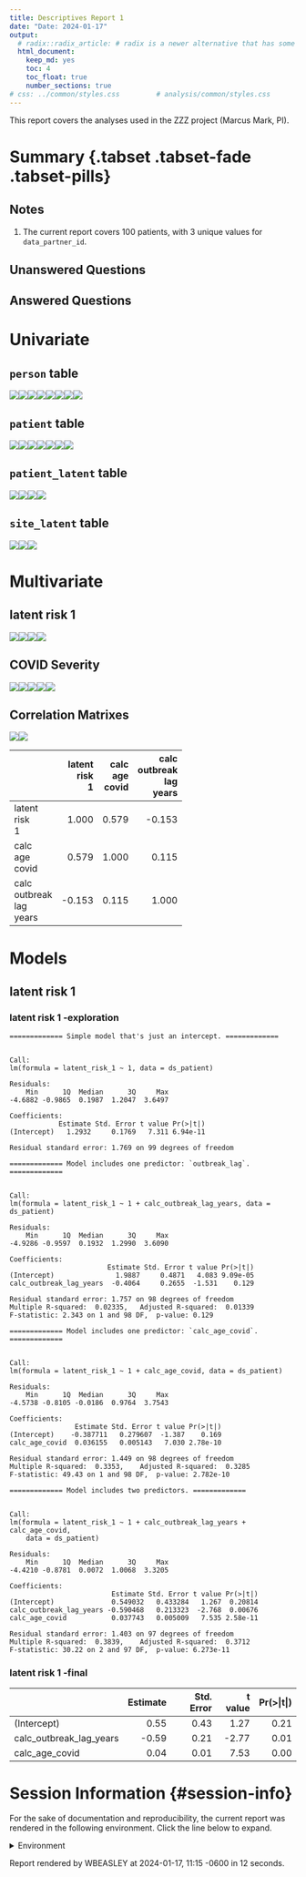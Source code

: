 ```yaml
---
title: Descriptives Report 1
date: "Date: 2024-01-17"
output:
  # radix::radix_article: # radix is a newer alternative that has some advantages over `html_document`.
  html_document:
    keep_md: yes
    toc: 4
    toc_float: true
    number_sections: true
# css: ../common/styles.css         # analysis/common/styles.css
---
```


  This report covers the analyses used in the ZZZ project (Marcus Mark, PI).

<!--  Set the working directory to the repository's base directory; this assumes the report is nested inside of two directories.-->


<!-- Set the report-wide options, and point to the external code file. -->


<!-- Load 'sourced' R files.  Suppress the output when loading sources. -->


<!-- Load packages, or at least verify they're available on the local machine.  Suppress the output when loading packages. -->


<!-- Load any global functions and variables declared in the R file.  Suppress the output. -->


<!-- Declare any global functions specific to a Rmd output.  Suppress the output. -->


<!-- Load the datasets.   -->


<!-- Tweak the datasets.   -->


Summary {.tabset .tabset-fade .tabset-pills}
===========================================================================

Notes
---------------------------------------------------------------------------

1. The current report covers 100 patients, with 3 unique values for `data_partner_id`.


Unanswered Questions
---------------------------------------------------------------------------

Answered Questions
---------------------------------------------------------------------------


Univariate
===========================================================================

`person` table
---------------------------------------------------------------------------

![](figure-png/marginals-person-1.png)<!-- -->![](figure-png/marginals-person-2.png)<!-- -->![](figure-png/marginals-person-3.png)<!-- -->![](figure-png/marginals-person-4.png)<!-- -->![](figure-png/marginals-person-5.png)<!-- -->![](figure-png/marginals-person-6.png)<!-- -->![](figure-png/marginals-person-7.png)<!-- -->![](figure-png/marginals-person-8.png)<!-- -->

`patient` table
---------------------------------------------------------------------------

![](figure-png/marginals-patient-1.png)<!-- -->![](figure-png/marginals-patient-2.png)<!-- -->![](figure-png/marginals-patient-3.png)<!-- -->![](figure-png/marginals-patient-4.png)<!-- -->![](figure-png/marginals-patient-5.png)<!-- -->![](figure-png/marginals-patient-6.png)<!-- -->![](figure-png/marginals-patient-7.png)<!-- -->

`patient_latent` table
---------------------------------------------------------------------------

![](figure-png/marginals-patient_latent-1.png)<!-- -->![](figure-png/marginals-patient_latent-2.png)<!-- -->![](figure-png/marginals-patient_latent-3.png)<!-- -->![](figure-png/marginals-patient_latent-4.png)<!-- -->

`site_latent` table
---------------------------------------------------------------------------

![](figure-png/marginals-site_latent-1.png)<!-- -->![](figure-png/marginals-site_latent-2.png)<!-- -->![](figure-png/marginals-site_latent-3.png)<!-- -->


Multivariate
===========================================================================

latent risk 1
---------------------------------------------------------------------------

![](figure-png/latent-risk-1-1.png)<!-- -->![](figure-png/latent-risk-1-2.png)<!-- -->![](figure-png/latent-risk-1-3.png)<!-- -->![](figure-png/latent-risk-1-4.png)<!-- -->

COVID Severity
---------------------------------------------------------------------------

![](figure-png/covid-severity-1.png)<!-- -->![](figure-png/covid-severity-2.png)<!-- -->![](figure-png/covid-severity-3.png)<!-- -->![](figure-png/covid-severity-4.png)<!-- -->![](figure-png/covid-severity-5.png)<!-- -->

Correlation Matrixes
---------------------------------------------------------------------------

![](figure-png/correlation-matrixes-1.png)<!-- -->![](figure-png/correlation-matrixes-2.png)<!-- -->

|                                 | latent<br>risk<br>1| calc<br>age<br>covid| calc<br>outbreak<br>lag<br>years|
|:--------------------------------|-------------------:|--------------------:|--------------------------------:|
|latent<br>risk<br>1              |               1.000|                0.579|                           -0.153|
|calc<br>age<br>covid             |               0.579|                1.000|                            0.115|
|calc<br>outbreak<br>lag<br>years |              -0.153|                0.115|                            1.000|


Models
===========================================================================

latent risk 1
---------------------------------------------------------------------------

### latent risk 1 -exploration


```
============= Simple model that's just an intercept. =============
```

```

Call:
lm(formula = latent_risk_1 ~ 1, data = ds_patient)

Residuals:
    Min      1Q  Median      3Q     Max 
-4.6882 -0.9865  0.1987  1.2047  3.6497 

Coefficients:
            Estimate Std. Error t value Pr(>|t|)
(Intercept)   1.2932     0.1769   7.311 6.94e-11

Residual standard error: 1.769 on 99 degrees of freedom
```

```
============= Model includes one predictor: `outbreak_lag`. =============
```

```

Call:
lm(formula = latent_risk_1 ~ 1 + calc_outbreak_lag_years, data = ds_patient)

Residuals:
    Min      1Q  Median      3Q     Max 
-4.9286 -0.9597  0.1932  1.2990  3.6090 

Coefficients:
                        Estimate Std. Error t value Pr(>|t|)
(Intercept)               1.9887     0.4871   4.083 9.09e-05
calc_outbreak_lag_years  -0.4064     0.2655  -1.531    0.129

Residual standard error: 1.757 on 98 degrees of freedom
Multiple R-squared:  0.02335,	Adjusted R-squared:  0.01339 
F-statistic: 2.343 on 1 and 98 DF,  p-value: 0.129
```

```
============= Model includes one predictor: `calc_age_covid`. =============
```

```

Call:
lm(formula = latent_risk_1 ~ 1 + calc_age_covid, data = ds_patient)

Residuals:
    Min      1Q  Median      3Q     Max 
-4.5738 -0.8105 -0.0186  0.9764  3.7543 

Coefficients:
                Estimate Std. Error t value Pr(>|t|)
(Intercept)    -0.387711   0.279607  -1.387    0.169
calc_age_covid  0.036155   0.005143   7.030 2.78e-10

Residual standard error: 1.449 on 98 degrees of freedom
Multiple R-squared:  0.3353,	Adjusted R-squared:  0.3285 
F-statistic: 49.43 on 1 and 98 DF,  p-value: 2.782e-10
```

```
============= Model includes two predictors. =============
```

```

Call:
lm(formula = latent_risk_1 ~ 1 + calc_outbreak_lag_years + calc_age_covid, 
    data = ds_patient)

Residuals:
    Min      1Q  Median      3Q     Max 
-4.4210 -0.8781  0.0072  1.0068  3.3205 

Coefficients:
                         Estimate Std. Error t value Pr(>|t|)
(Intercept)              0.549032   0.433284   1.267  0.20814
calc_outbreak_lag_years -0.590468   0.213323  -2.768  0.00676
calc_age_covid           0.037743   0.005009   7.535 2.58e-11

Residual standard error: 1.403 on 97 degrees of freedom
Multiple R-squared:  0.3839,	Adjusted R-squared:  0.3712 
F-statistic: 30.22 on 2 and 97 DF,  p-value: 6.273e-11
```

### latent risk 1 -final


|                        | Estimate| Std. Error| t value| Pr(>&#124;t&#124;)|
|:-----------------------|--------:|----------:|-------:|------------------:|
|(Intercept)             |     0.55|       0.43|    1.27|               0.21|
|calc_outbreak_lag_years |    -0.59|       0.21|   -2.77|               0.01|
|calc_age_covid          |     0.04|       0.01|    7.53|               0.00|



Session Information {#session-info}
===========================================================================

For the sake of documentation and reproducibility, the current report was rendered in the following environment.  Click the line below to expand.

  <details>
    <summary>Environment <span class="glyphicon glyphicon-plus-sign"></span></summary>
    
    ```
    ─ Session info ───────────────────────────────────────────────────────────────────────────────────
     setting  value
     version  R version 4.3.2 Patched (2023-11-24 r85645 ucrt)
     os       Windows 10 x64 (build 19044)
     system   x86_64, mingw32
     ui       RStudio
     language (EN)
     collate  English_United States.utf8
     ctype    English_United States.utf8
     tz       America/Chicago
     date     2024-01-17
     rstudio  2023.12.0+369 Ocean Storm (desktop)
     pandoc   3.1.11.1 @ C:/PROGRA~1/Pandoc/ (via rmarkdown)
    
    ─ Packages ───────────────────────────────────────────────────────────────────────────────────────
     ! package         * version    date (UTC) lib source
       archive           1.1.7      2023-12-11 [1] CRAN (R 4.3.2)
       arrow             14.0.0.2   2023-12-02 [1] CRAN (R 4.3.2)
       assertthat        0.2.1      2019-03-21 [1] CRAN (R 4.3.0)
       backports         1.4.1      2021-12-13 [1] CRAN (R 4.3.0)
       base            * 4.3.2      2023-11-28 [?] local
       bit               4.0.5      2022-11-15 [1] CRAN (R 4.3.0)
       bit64             4.0.5      2020-08-30 [1] CRAN (R 4.3.0)
       blob              1.2.4      2023-03-17 [1] CRAN (R 4.3.0)
       bslib             0.6.1      2023-11-28 [1] CRAN (R 4.3.2)
       cachem            1.0.8      2023-05-01 [1] CRAN (R 4.3.0)
       checkmate         2.3.1      2023-12-04 [1] CRAN (R 4.3.2)
       chron             2.3-61     2023-05-02 [1] CRAN (R 4.3.0)
       cli               3.6.2      2023-12-11 [1] CRAN (R 4.3.2)
       colorspace        2.1-0      2023-01-23 [1] CRAN (R 4.3.0)
     P compiler          4.3.2      2023-11-28 [2] local
       config            0.3.2      2023-08-30 [1] CRAN (R 4.3.1)
       corrplot          0.92       2021-11-18 [1] CRAN (R 4.3.0)
       crayon            1.5.2      2022-09-29 [1] CRAN (R 4.3.0)
     P datasets        * 4.3.2      2023-11-28 [2] local
       DBI               1.2.1      2024-01-12 [1] CRAN (R 4.3.2)
       digest            0.6.34     2024-01-11 [1] CRAN (R 4.3.2)
       dplyr             1.1.4      2023-11-17 [1] CRAN (R 4.3.2)
       duckdb            0.9.2-1    2023-11-28 [1] CRAN (R 4.3.2)
       evaluate          0.23       2023-11-01 [1] CRAN (R 4.3.2)
       fansi             1.0.6      2023-12-08 [1] CRAN (R 4.3.2)
       farver            2.1.1      2022-07-06 [1] CRAN (R 4.3.0)
       fastmap           1.1.1      2023-02-24 [1] CRAN (R 4.3.0)
       forcats           1.0.0      2023-01-29 [1] CRAN (R 4.3.0)
       fs                1.6.3      2023-07-20 [1] CRAN (R 4.3.1)
       generics          0.1.3      2022-07-05 [1] CRAN (R 4.3.0)
       ggplot2         * 3.4.4      2023-10-12 [1] CRAN (R 4.3.1)
       glue              1.7.0      2024-01-09 [1] CRAN (R 4.3.2)
     P graphics        * 4.3.2      2023-11-28 [2] local
     P grDevices       * 4.3.2      2023-11-28 [2] local
     P grid              4.3.2      2023-11-28 [2] local
       gsubfn            0.7        2018-03-16 [1] CRAN (R 4.3.0)
       gtable            0.3.4      2023-08-21 [1] CRAN (R 4.3.1)
       highr             0.10       2022-12-22 [1] CRAN (R 4.3.0)
       hms               1.1.3      2023-03-21 [1] CRAN (R 4.3.0)
       htmltools         0.5.7      2023-11-03 [1] CRAN (R 4.3.2)
       jquerylib         0.1.4      2021-04-26 [1] CRAN (R 4.3.0)
       jsonlite          1.8.8      2023-12-04 [1] CRAN (R 4.3.2)
       knitr           * 1.45       2023-10-30 [1] CRAN (R 4.3.2)
       labeling          0.4.3      2023-08-29 [1] CRAN (R 4.3.1)
       lattice           0.22-5     2023-10-24 [2] CRAN (R 4.3.2)
       lifecycle         1.0.4      2023-11-07 [1] CRAN (R 4.3.2)
       lubridate         1.9.3      2023-09-27 [1] CRAN (R 4.3.1)
       magrittr          2.0.3      2022-03-30 [1] CRAN (R 4.3.0)
       Matrix            1.6-5      2024-01-11 [1] CRAN (R 4.3.2)
       memoise           2.0.1      2021-11-26 [1] CRAN (R 4.3.0)
     P methods         * 4.3.2      2023-11-28 [2] local
       mgcv              1.9-0      2023-07-11 [2] CRAN (R 4.3.2)
       munsell           0.5.0      2018-06-12 [1] CRAN (R 4.3.0)
       nlme              3.1-163    2023-08-09 [2] CRAN (R 4.3.2)
       OuhscMunge        0.2.0.9015 2023-11-03 [1] local
     P parallel          4.3.2      2023-11-28 [2] local
       pillar            1.9.0      2023-03-22 [1] CRAN (R 4.3.0)
       pkgconfig         2.0.3      2019-09-22 [1] CRAN (R 4.3.0)
       png               0.1-8      2022-11-29 [1] CRAN (R 4.3.0)
       proto             1.0.0      2016-10-29 [1] CRAN (R 4.3.0)
       purrr             1.0.2      2023-08-10 [1] CRAN (R 4.3.1)
       R6                2.5.1      2021-08-19 [1] CRAN (R 4.3.0)
       Rcpp              1.0.12     2024-01-09 [1] CRAN (R 4.3.2)
       readr             2.1.5      2024-01-10 [1] CRAN (R 4.3.2)
       remotes           2.4.2.1    2023-07-18 [1] CRAN (R 4.3.1)
       reticulate        1.34.0     2023-10-12 [1] CRAN (R 4.3.1)
       rlang             1.1.3      2024-01-10 [1] CRAN (R 4.3.2)
       rmarkdown         2.25       2023-09-18 [1] CRAN (R 4.3.1)
       RSQLite         * 2.3.4      2023-12-08 [1] CRAN (R 4.3.2)
       rstudioapi        0.15.0     2023-07-07 [1] CRAN (R 4.3.1)
       sass              0.4.8      2023-12-06 [1] CRAN (R 4.3.2)
       scales            1.3.0      2023-11-28 [1] CRAN (R 4.3.2)
       sessioninfo       1.2.2      2021-12-06 [1] CRAN (R 4.3.0)
     P splines           4.3.2      2023-11-28 [2] local
       sqldf             0.4-11     2017-06-28 [1] CRAN (R 4.3.0)
     P stats           * 4.3.2      2023-11-28 [2] local
       TabularManifest   0.2.1      2023-05-10 [1] Github (Melinae/TabularManifest@c50ae48)
     P tcltk             4.3.2      2023-11-28 [2] local
       testit            0.13       2021-04-14 [1] CRAN (R 4.3.0)
       tibble            3.2.1      2023-03-20 [1] CRAN (R 4.3.0)
       tidyr             1.3.0      2023-01-24 [1] CRAN (R 4.3.0)
       tidyselect        1.2.0      2022-10-10 [1] CRAN (R 4.3.0)
       timechange        0.2.0      2023-01-11 [1] CRAN (R 4.3.0)
     P tools             4.3.2      2023-11-28 [2] local
       tzdb              0.4.0      2023-05-12 [1] CRAN (R 4.3.0)
       utf8              1.2.4      2023-10-22 [1] CRAN (R 4.3.2)
     P utils           * 4.3.2      2023-11-28 [2] local
       vctrs             0.6.5      2023-12-01 [1] CRAN (R 4.3.2)
       vroom             1.6.5      2023-12-05 [1] CRAN (R 4.3.2)
       withr             3.0.0      2024-01-16 [1] CRAN (R 4.3.2)
       xfun              0.41       2023-11-01 [1] CRAN (R 4.3.2)
       yaml              2.3.8      2023-12-11 [1] CRAN (R 4.3.2)
    
     [1] C:/Users/wbeasley/AppData/Local/R/win-library/4.3
     [2] C:/Program Files/R/R-4.3.2patched/library
    
     P ── Loaded and on-disk path mismatch.
    
    ──────────────────────────────────────────────────────────────────────────────────────────────────
    ```
  </details>



Report rendered by WBEASLEY at 2024-01-17, 11:15 -0600 in 12 seconds.
